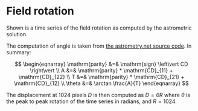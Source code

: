 <!-- Add mathjax source and configure to use single dollar signs for inline equations -->
<script src='//cdn.mathjax.org/mathjax/latest/MathJax.js?config=TeX-AMS_HTML'></script>



# Field rotation

Shown is a time series of the field rotation as computed by the astrometric solution.

The computation of angle is taken from [the astrometry.net source code](https://github.com/dstndstn/astrometry.net/blob/9a085ee2a35c6da12144c5f32fa5970938ff1b2d/util/sip.c#L550-L559). In summary:

$$
\begin{eqnarray}
\mathrm{parity} &=& \mathrm{sign} \left\vert CD \right\vert \\
A &=& \mathrm{parity} * \mathrm{CD}_{11} + \mathrm{CD}_{22} \\
T &=& \mathrm{parity} * \mathrm{CD}_{21} + \mathrm{CD}_{12} \\
\theta &=& \arctan \frac{A}{T}
\end{eqnarray}
$$

The displacement at 1024 pixels $D$ is then computed as $D = \theta R$ where $\theta$ is the peak to peak rotation of the time series in radians, and $R = 1024$.
